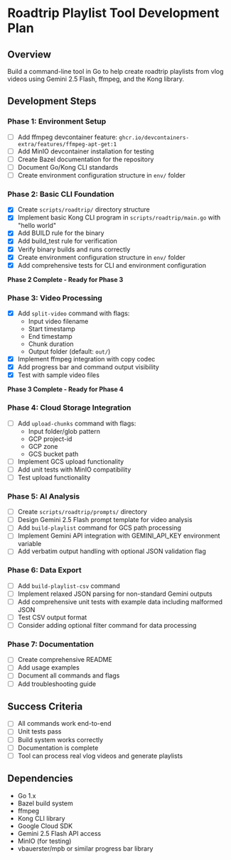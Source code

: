 # Roadtrip Playlist Tool Development Plan

## Overview
Build a command-line tool in Go to help create roadtrip playlists from vlog videos using Gemini 2.5 Flash, ffmpeg, and the Kong library.

## Development Steps

### Phase 1: Environment Setup
- [ ] Add ffmpeg devcontainer feature: `ghcr.io/devcontainers-extra/features/ffmpeg-apt-get:1`
- [ ] Add MinIO devcontainer installation for testing
- [ ] Create Bazel documentation for the repository
- [ ] Document Go/Kong CLI standards
- [ ] Create environment configuration structure in `env/` folder

### Phase 2: Basic CLI Foundation
- [x] Create `scripts/roadtrip/` directory structure
- [x] Implement basic Kong CLI program in `scripts/roadtrip/main.go` with "hello world"
- [x] Add BUILD rule for the binary
- [x] Add build_test rule for verification
- [x] Verify binary builds and runs correctly
- [x] Create environment configuration structure in `env/` folder
- [x] Add comprehensive tests for CLI and environment configuration

**Phase 2 Complete - Ready for Phase 3**

### Phase 3: Video Processing
- [x] Add `split-video` command with flags:
  - Input video filename
  - Start timestamp
  - End timestamp  
  - Chunk duration
  - Output folder (default: `out/`)
- [x] Implement ffmpeg integration with copy codec
- [x] Add progress bar and command output visibility
- [x] Test with sample video files

**Phase 3 Complete - Ready for Phase 4**

### Phase 4: Cloud Storage Integration
- [ ] Add `upload-chunks` command with flags:
  - Input folder/glob pattern
  - GCP project-id
  - GCP zone
  - GCS bucket path
- [ ] Implement GCS upload functionality
- [ ] Add unit tests with MinIO compatibility
- [ ] Test upload functionality

### Phase 5: AI Analysis
- [ ] Create `scripts/roadtrip/prompts/` directory
- [ ] Design Gemini 2.5 Flash prompt template for video analysis
- [ ] Add `build-playlist` command for GCS path processing
- [ ] Implement Gemini API integration with GEMINI_API_KEY environment variable
- [ ] Add verbatim output handling with optional JSON validation flag

### Phase 6: Data Export
- [ ] Add `build-playlist-csv` command
- [ ] Implement relaxed JSON parsing for non-standard Gemini outputs
- [ ] Add comprehensive unit tests with example data including malformed JSON
- [ ] Test CSV output format
- [ ] Consider adding optional filter command for data processing

### Phase 7: Documentation
- [ ] Create comprehensive README
- [ ] Add usage examples
- [ ] Document all commands and flags
- [ ] Add troubleshooting guide

## Success Criteria
- [ ] All commands work end-to-end
- [ ] Unit tests pass
- [ ] Build system works correctly
- [ ] Documentation is complete
- [ ] Tool can process real vlog videos and generate playlists

## Dependencies
- Go 1.x
- Bazel build system
- ffmpeg
- Kong CLI library
- Google Cloud SDK
- Gemini 2.5 Flash API access
- MinIO (for testing)
- vbauerster/mpb or similar progress bar library